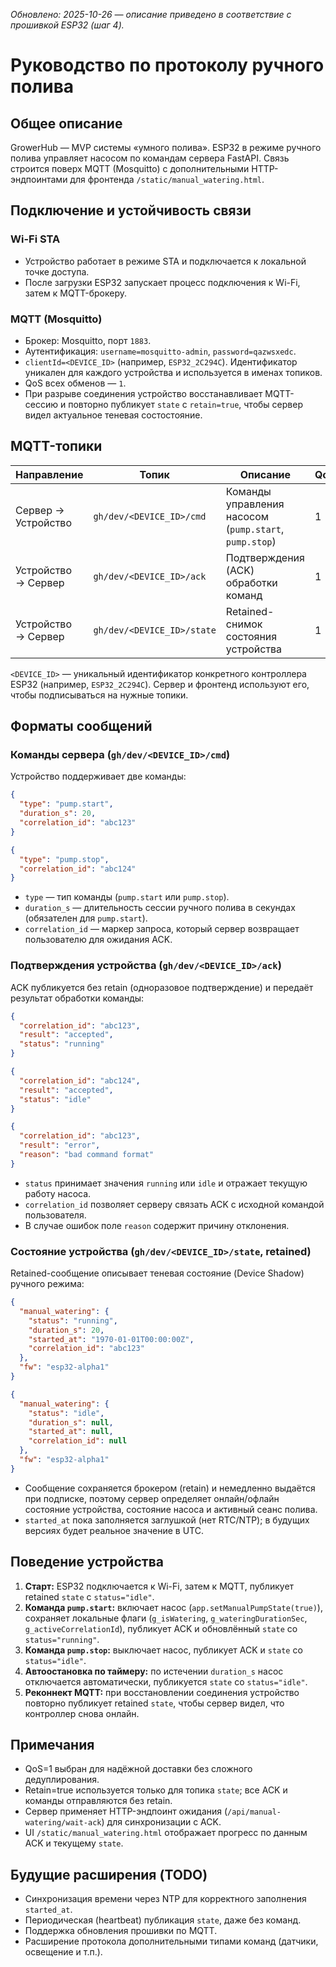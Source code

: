_Обновлено: 2025-10-26 — описание приведено в соответствие с прошивкой ESP32 (шаг 4)._ 

# Руководство по протоколу ручного полива

## Общее описание
GrowerHub — MVP системы «умного полива». ESP32 в режиме ручного полива управляет насосом по командам сервера FastAPI. Связь строится поверх MQTT (Mosquitto) с дополнительными HTTP-эндпоинтами для фронтенда `/static/manual_watering.html`.

## Подключение и устойчивость связи
### Wi-Fi STA
- Устройство работает в режиме STA и подключается к локальной точке доступа.
- После загрузки ESP32 запускает процесс подключения к Wi-Fi, затем к MQTT-брокеру.

### MQTT (Mosquitto)
- Брокер: Mosquitto, порт `1883`.
- Аутентификация: `username=mosquitto-admin`, `password=qazwsxedc`.
- `clientId=<DEVICE_ID>` (например, `ESP32_2C294C`). Идентификатор уникален для каждого устройства и используется в именах топиков.
- QoS всех обменов — `1`.
- При разрыве соединения устройство восстанавливает MQTT-сессию и повторно публикует `state` с `retain=true`, чтобы сервер видел актуальное теневая состостояние.

## MQTT-топики
| Направление | Топик | Описание | QoS | Retain |
| --- | --- | --- | --- | --- |
| Сервер → Устройство | `gh/dev/<DEVICE_ID>/cmd` | Команды управления насосом (`pump.start`, `pump.stop`) | 1 | false |
| Устройство → Сервер | `gh/dev/<DEVICE_ID>/ack` | Подтверждения (ACK) обработки команд | 1 | false |
| Устройство → Сервер | `gh/dev/<DEVICE_ID>/state` | Retained-снимок состояния устройства | 1 | true |

`<DEVICE_ID>` — уникальный идентификатор конкретного контроллера ESP32 (например, `ESP32_2C294C`). Сервер и фронтенд используют его, чтобы подписываться на нужные топики.

## Форматы сообщений
### Команды сервера (`gh/dev/<DEVICE_ID>/cmd`)
Устройство поддерживает две команды:

```json
{
  "type": "pump.start",
  "duration_s": 20,
  "correlation_id": "abc123"
}
```

```json
{
  "type": "pump.stop",
  "correlation_id": "abc124"
}
```

- `type` — тип команды (`pump.start` или `pump.stop`).
- `duration_s` — длительность сессии ручного полива в секундах (обязателен для `pump.start`).
- `correlation_id` — маркер запроса, который сервер возвращает пользователю для ожидания ACK.

### Подтверждения устройства (`gh/dev/<DEVICE_ID>/ack`)
ACK публикуется без retain (одноразовое подтверждение) и передаёт результат обработки команды:

```json
{
  "correlation_id": "abc123",
  "result": "accepted",
  "status": "running"
}
```

```json
{
  "correlation_id": "abc124",
  "result": "accepted",
  "status": "idle"
}
```

```json
{
  "correlation_id": "abc123",
  "result": "error",
  "reason": "bad command format"
}
```

- `status` принимает значения `running` или `idle` и отражает текущую работу насоса.
- `correlation_id` позволяет серверу связать ACK с исходной командой пользователя.
- В случае ошибок поле `reason` содержит причину отклонения.

### Состояние устройства (`gh/dev/<DEVICE_ID>/state`, retained)
Retained-сообщение описывает теневая состояние (Device Shadow) ручного режима:

```json
{
  "manual_watering": {
    "status": "running",
    "duration_s": 20,
    "started_at": "1970-01-01T00:00:00Z",
    "correlation_id": "abc123"
  },
  "fw": "esp32-alpha1"
}
```

```json
{
  "manual_watering": {
    "status": "idle",
    "duration_s": null,
    "started_at": null,
    "correlation_id": null
  },
  "fw": "esp32-alpha1"
}
```

- Сообщение сохраняется брокером (retain) и немедленно выдаётся при подписке, поэтому сервер определяет онлайн/офлайн состояние устройства, состояние насоса и активный сеанс полива.
- `started_at` пока заполняется заглушкой (нет RTC/NTP); в будущих версиях будет реальное значение в UTC.

## Поведение устройства
1. **Старт:** ESP32 подключается к Wi-Fi, затем к MQTT, публикует retained `state` с `status="idle"`.
2. **Команда `pump.start`:** включает насос (`app.setManualPumpState(true)`), сохраняет локальные флаги (`g_isWatering`, `g_wateringDurationSec`, `g_activeCorrelationId`), публикует ACK и обновлённый `state` со `status="running"`.
3. **Команда `pump.stop`:** выключает насос, публикует ACK и `state` со `status="idle"`.
4. **Автоостановка по таймеру:** по истечении `duration_s` насос отключается автоматически, публикуется `state` со `status="idle"`.
5. **Реконнект MQTT:** при восстановлении соединения устройство повторно публикует retained `state`, чтобы сервер видел, что контроллер снова онлайн.

## Примечания
- QoS=1 выбран для надёжной доставки без сложного дедуплирования.
- Retain=true используется только для топика `state`; все ACK и команды отправляются без retain.
- Сервер применяет HTTP-эндпоинт ожидания (`/api/manual-watering/wait-ack`) для синхронизации с ACK.
- UI `/static/manual_watering.html` отображает прогресс по данным ACK и текущему `state`.

## Будущие расширения (TODO)
- Синхронизация времени через NTP для корректного заполнения `started_at`.
- Периодическая (heartbeat) публикация `state`, даже без команд.
- Поддержка обновления прошивки по MQTT.
- Расширение протокола дополнительными типами команд (датчики, освещение и т.п.).
